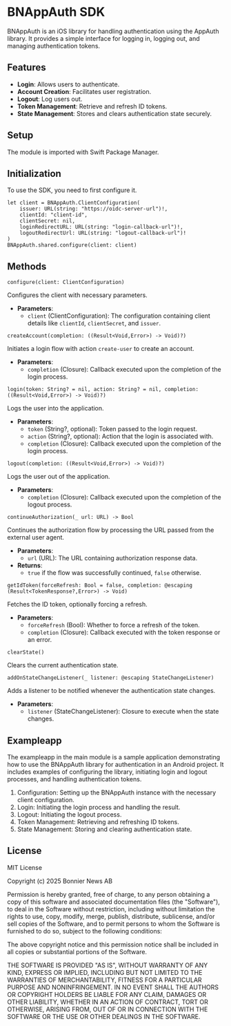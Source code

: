# BNAppAuth SDK

BNAppAuth is an iOS library for handling authentication using the AppAuth library. It provides a simple interface for logging in, logging out, and managing authentication tokens.

## Features
- **Login**: Allows users to authenticate.
- **Account Creation**: Facilitates user registration.
- **Logout**: Log users out.
- **Token Management**: Retrieve and refresh ID tokens.
- **State Management**: Stores and clears authentication state securely.

## Setup
The module is imported with Swift Package Manager.

## Initialization
To use the SDK, you need to first configure it.
```
let client = BNAppAuth.ClientConfiguration(
    issuer: URL(string: "https://oidc-server-url")!,
    clientId: "client-id",
    clientSecret: nil,
    loginRedirectURL: URL(string: "login-callback-url")!,
    logoutRedirectUrl: URL(string: "logout-callback-url")!
)
BNAppAuth.shared.configure(client: client)
```

## Methods

```
configure(client: ClientConfiguration)
```
Configures the client with necessary parameters.
- **Parameters**:
  - `client` (ClientConfiguration): The configuration containing client details like `clientId`, `clientSecret`, and `issuer`.

```
createAccount(completion: ((Result<Void,Error>) -> Void)?)
```
Initiates a login flow with action `create-user` to create an account.
- **Parameters**:
  - `completion` (Closure): Callback executed upon the completion of the login process.

```
login(token: String? = nil, action: String? = nil, completion: ((Result<Void,Error>) -> Void)?)
```
Logs the user into the application.
- **Parameters**:
  - `token` (String?, optional): Token passed to the login request.
  - `action` (String?, optional): Action that the login is associated with.
  - `completion` (Closure): Callback executed upon the completion of the login process.

```
logout(completion: ((Result<Void,Error>) -> Void)?)
```
Logs the user out of the application.
- **Parameters**:
  - `completion` (Closure): Callback executed upon the completion of the logout process.

```
continueAuthorization(_ url: URL) -> Bool
```
Continues the authorization flow by processing the URL passed from the external user agent.
- **Parameters**:
  - `url` (URL): The URL containing authorization response data.
- **Returns**: 
  - `true` if the flow was successfully continued, `false` otherwise.

```
getIdToken(forceRefresh: Bool = false, completion: @escaping (Result<TokenResponse?,Error>) -> Void)
```
Fetches the ID token, optionally forcing a refresh.
- **Parameters**:
  - `forceRefresh` (Bool): Whether to force a refresh of the token.
  - `completion` (Closure): Callback executed with the token response or an error.

```
clearState()
```
Clears the current authentication state.

```
addOnStateChangeListener(_ listener: @escaping StateChangeListener)
```
Adds a listener to be notified whenever the authentication state changes.
- **Parameters**:
  - `listener` (StateChangeListener): Closure to execute when the state changes.
  

## Exampleapp
The exampleapp in the main module is a sample application demonstrating how to use the BNAppAuth library for authentication in an Android project. It includes examples of configuring the library, initiating login and logout processes, and handling authentication tokens.
1. Configuration: Setting up the BNAppAuth instance with the necessary client configuration.
2. Login: Initiating the login process and handling the result.
3. Logout: Initiating the logout process.
4. Token Management: Retrieving and refreshing ID tokens.
5. State Management: Storing and clearing authentication state.

## License
MIT License

Copyright (c) 2025 Bonnier News AB

Permission is hereby granted, free of charge, to any person obtaining a copy
of this software and associated documentation files (the "Software"), to deal
in the Software without restriction, including without limitation the rights
to use, copy, modify, merge, publish, distribute, sublicense, and/or sell
copies of the Software, and to permit persons to whom the Software is
furnished to do so, subject to the following conditions:

The above copyright notice and this permission notice shall be included in all
copies or substantial portions of the Software.

THE SOFTWARE IS PROVIDED "AS IS", WITHOUT WARRANTY OF ANY KIND, EXPRESS OR
IMPLIED, INCLUDING BUT NOT LIMITED TO THE WARRANTIES OF MERCHANTABILITY,
FITNESS FOR A PARTICULAR PURPOSE AND NONINFRINGEMENT. IN NO EVENT SHALL THE
AUTHORS OR COPYRIGHT HOLDERS BE LIABLE FOR ANY CLAIM, DAMAGES OR OTHER
LIABILITY, WHETHER IN AN ACTION OF CONTRACT, TORT OR OTHERWISE, ARISING FROM,
OUT OF OR IN CONNECTION WITH THE SOFTWARE OR THE USE OR OTHER DEALINGS IN THE
SOFTWARE.